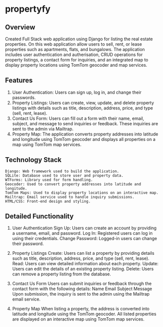 # propertyfy

## Overview
Created Full Stack web application using Django for listing the real estate properties. On this web application allow users to sell, rent, or lease properties such as apartments, flats, and bungalows. The application includes user authentication and autherisation, CRUD operations for property listings, a contact form for inquiries, and an integrated map to display property locations using TomTom geocoder and map services.

## Features

   1. User Authentication: Users can sign up, log in, and change their passwords.
   2. Property Listings: Users can create, view, update, and delete property listings with details such as title, description, address, price, and type (sell, rent, lease).
   3. Contact Us Form: Users can fill out a form with their name, email, subject, and message to send inquiries or feedback. These inquiries are sent to the admin via Mailtrap.
   4. Property Map: The application converts property addresses into latitude and longitude using TomTom geocoder and displays all properties on a map using TomTom map services.


## Technology Stack

    Django: Web framework used to build the application.
    SQLite: Database used to store user and property data.
    WTForms: Library used for form handling.
    Geocoder: Used to convert property addresses into latitude and longitude.
    TomTom Maps: Used to display property locations on an interactive map.
    Mailtrap: Email service used to handle inquiry submissions.
    HTML/CSS: Front-end design and styling.

## Detailed Functionality

   1. User Authentication
        Sign Up: Users can create an account by providing a username, email, and password.
        Log In: Registered users can log in using their credentials.
        Change Password: Logged-in users can change their password.

   2. Property Listings
        Create: Users can list a property by providing details such as title, description, address, price, and type (sell, rent, lease).
        Read: Users can view detailed information about each property.
        Update: Users can edit the details of an existing property listing.
        Delete: Users can remove a property listing from the database.

   3. Contact Us Form
        Users can submit inquiries or feedback through the contact form with the following details:
            Name
            Email
            Subject
            Message
        Upon submission, the inquiry is sent to the admin using the Mailtrap email service.

   4. Property Map
        When listing a property, the address is converted into latitude and longitude using the TomTom geocoder.
        All listed properties are displayed on an interactive map using TomTom map services.

